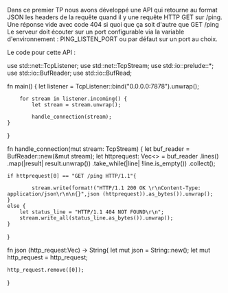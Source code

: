 Dans ce premier TP nous avons développé une API qui retourne au format JSON les headers de la requête quand il y une requête HTTP GET sur /ping.
Une réponse vide avec code 404 si quoi que ça soit d'autre que GET /ping
Le serveur doit écouter sur un port configurable via la variable d'environnement : PING_LISTEN_PORT ou par défaut sur un port au choix.

Le code pour cette API : 

use std::net::TcpListener;
use std::net::TcpStream;
use std::io::prelude::*;
use std::io::BufReader;
use std::io::BufRead;

fn main() {
    let listener = TcpListener::bind("0.0.0.0:7878").unwrap();

        for stream in listener.incoming() {
            let stream = stream.unwrap();

            handle_connection(stream);
    }
}

fn handle_connection(mut stream: TcpStream) {
    let buf_reader = BufReader::new(&mut stream);
    let httprequest: Vec<> = buf_reader
        .lines()
        .map(|result| result.unwrap())
        .take_while(|line| !line.is_empty())
        .collect();


    if httprequest[0] == "GET /ping HTTP/1.1"{

            stream.write(format!("HTTP/1.1 200 OK \r\nContent-Type: application/json\r\n\n{}",json (httprequest)).as_bytes()).unwrap();
    }
    else {
        let status_line = "HTTP/1.1 404 NOT FOUND\r\n";
        stream.write_all(status_line.as_bytes()).unwrap();
    }
}

fn json (http_request:Vec) -> String{
    let mut json = String::new();
    let mut http_request = http_request;

    http_request.remove([0]);
}



